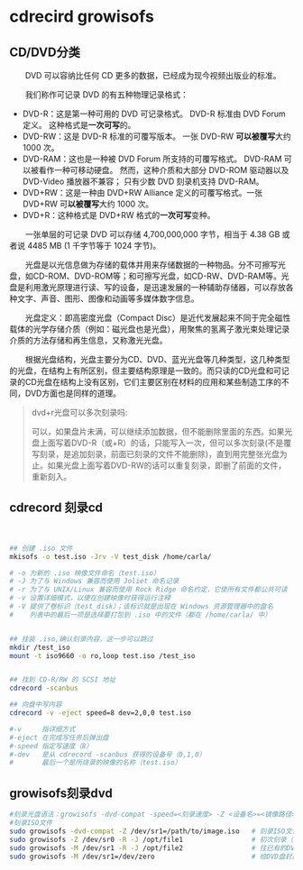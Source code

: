 # cdrecird growisofs

## CD/DVD分类

　　DVD 可以容纳比任何 CD 更多的数据，已经成为现今视频出版业的标准。

　　我们称作可记录 DVD 的有五种物理记录格式：

* DVD-R：这是第一种可用的 DVD 可记录格式。 DVD-R 标准由 DVD Forum 定义。 这种格式是**一次可写**的。
* DVD-RW：这是 DVD-R 标准的可覆写版本。 一张 DVD-RW **可以被覆写**大约 1000 次。
* DVD-RAM：这也是一种被 DVD Forum 所支持的可覆写格式。 DVD-RAM 可以被看作一种可移动硬盘。 然而，这种介质和大部分 DVD-ROM 驱动器以及 DVD-Video 播放器不兼容； 只有少数 DVD 刻录机支持 DVD-RAM。
* DVD+RW：这是一种由 DVD+RW Alliance 定义的可覆写格式。一张 DVD+RW 可**以被覆写**大约 1000 次。
* DVD+R：这种格式是 DVD+RW 格式的**一次可写**变种。

　　一张单层的可记录 DVD 可以存储 4,700,000,000 字节，相当于 4.38 GB 或者说 4485 MB (1 千字节等于 1024 字节)。

　　光盘是以光信息做为存储的载体并用来存储数据的一种物品。分不可擦写光盘，如CD-ROM、DVD-ROM等；和可擦写光盘，如CD-RW、DVD-RAM等。光盘是利用激光原理进行读、写的设备，是迅速发展的一种辅助存储器，可以存放各种文字、声音、图形、图像和动画等多媒体数字信息。

　　光盘定义：即高密度光盘（Compact Disc）是近代发展起来不同于完全磁性载体的光学存储介质（例如：磁光盘也是光盘），用聚焦的氢离子激光束处理记录介质的方法存储和再生信息，又称激光光盘。

　　根据光盘结构，光盘主要分为CD、DVD、蓝光光盘等几种类型，这几种类型的光盘，在结构上有所区别，但主要结构原理是一致的。而只读的CD光盘和可记录的CD光盘在结构上没有区别，它们主要区别在材料的应用和某些制造工序的不同，DVD方面也是同样的道理。

> dvd+r光盘可以多次刻录吗:
>
> 可以，如果盘片未满，可以继续添加数据，但不能删除里面的东西。如果光盘上面写着DVD-R（或+R）的话，只能写入一次，但可以多次刻录(不是覆写刻录，是追加刻录，前面已刻录的文件不能删除)，直到用完整张光盘为止。如果光盘上面写着DVD-RW的话可以重复刻录，即删了前面的文件，重新刻入。

## cdrecord 刻录cd

　　‍

```bash
## 创建 .iso 文件
mkisofs -o test.iso -Jrv -V test_disk /home/carla/

# -o 为新的 .iso 映像文件命名（test.iso）
# -J 为了与 Windows 兼容而使用 Joliet 命名记录
# -r 为了与 UNIX/Linux 兼容而使用 Rock Ridge 命名约定，它使所有文件都公共可读
# -v 设置详细模式，以便在创建映像时获得运行注释
# -V 提供了卷标识（test_disk）；该标识就是出现在 Windows 资源管理器中的盘名
#    列表中的最后一项是选择要打包到 .iso 中的文件（都在 /home/carla/ 中）


## 挂装 .iso,确认刻录内容，这一步可以跳过
mkdir /test_iso 
mount -t iso9660 -o ro,loop test.iso /test_iso


## 找到 CD-R/RW 的 SCSI 地址
cdrecord -scanbus 

## 向盘中写内容
cdrecord -v -eject speed=8 dev=2,0,0 test.iso

#-v     指详细方式
#-eject 在完成写任务后弹出盘
#-speed 指定写速度（8）
#-dev   是从 cdrecord -scanbus 获得的设备号（0,1,0）
#       最后一个是所烧录的映像的名称（test.iso）
```

## growisofs刻录dvd

```bash
#刻录光盘语法：growisofs -dvd-compat -speed=<刻录速度> -Z <设备名>=<镜像路径>
#刻录ISO文件
sudo growisofs -dvd-compat -Z /dev/sr1=/path/to/image.iso   # 刻录ISO文件 [dvd-compat刻录完后封盘，一般iso都需要封盘]
sudo growisofs -Z /dev/sr0 -R -J /opt/file1                 # 初次刻录（非ISO文件）
sudo growisofs -M /dev/sr1 -R -J /opt/file2                 # 往已有的DVD盘上添加文件
sudo growisofs -M /dev/sr1=/dev/zero                        # 给DVD盘封口(一般用不着）
```

　　‍
